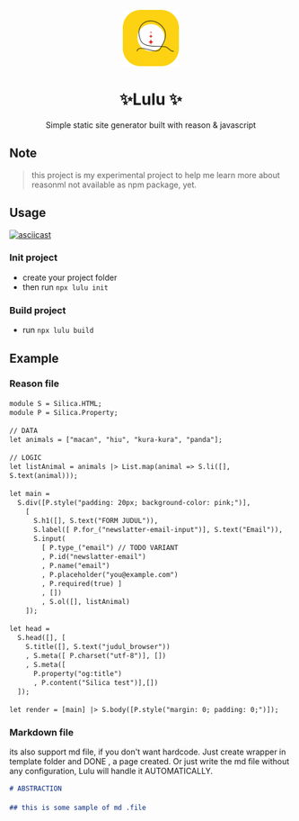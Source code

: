 <p align="center">
  <img height="100" src="./lulu.png" />
</p>

<h1 align="center">✨Lulu ✨</h1>

<p align="center">
Simple static site generator built with reason & javascript
</p>

## Note
> this project is my experimental project to help me learn more about reasonml
> not available as npm package, yet.

## Usage

[![asciicast](https://asciinema.org/a/tYim0pYnrZ15vDNwuBE0ISQ9q.svg)](https://asciinema.org/a/tYim0pYnrZ15vDNwuBE0ISQ9q)

### Init project

- create your project folder
- then run `npx lulu init`

### Build project

- run `npx lulu build`

## Example

### Reason file

```reason
module S = Silica.HTML;
module P = Silica.Property;

// DATA
let animals = ["macan", "hiu", "kura-kura", "panda"];

// LOGIC
let listAnimal = animals |> List.map(animal => S.li([], S.text(animal)));

let main =
  S.div([P.style("padding: 20px; background-color: pink;")],
    [
      S.h1([], S.text("FORM JUDUL")),
      S.label([ P.for_("newslatter-email-input")], S.text("Email")),
      S.input(
        [ P.type_("email") // TODO VARIANT
        , P.id("newslatter-email")
        , P.name("email")
        , P.placeholder("you@example.com")
        , P.required(true) ]
        , [])
        , S.ol([], listAnimal)
    ]);

let head =
  S.head([], [
    S.title([], S.text("judul_browser"))
    , S.meta([ P.charset("utf-8")], [])
    , S.meta([
      P.property("og:title")
      , P.content("Silica test")],[])
  ]);

let render = [main] |> S.body([P.style("margin: 0; padding: 0;")]);
```

### Markdown file

its also support md file, if you don't want hardcode. Just create wrapper in template folder and DONE , a page created. Or just write the md file without any configuration, Lulu will handle it AUTOMATICALLY.

```markdown
# ABSTRACTION

## this is some sample of md .file
```
